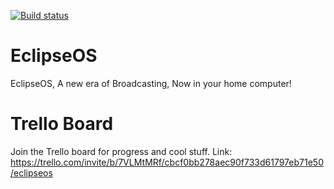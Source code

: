 [![Build status](https://ci.appveyor.com/api/projects/status/ji3l4u4vvvgbdw06?svg=true)](https://ci.appveyor.com/project/MrLoganS/eclipseos)
# EclipseOS
EclipseOS, A new era of Broadcasting, Now in your home computer!

# Trello Board
Join the Trello board for progress and cool stuff.
Link: https://trello.com/invite/b/7VLMtMRf/cbcf0bb278aec90f733d61797eb71e50/eclipseos
